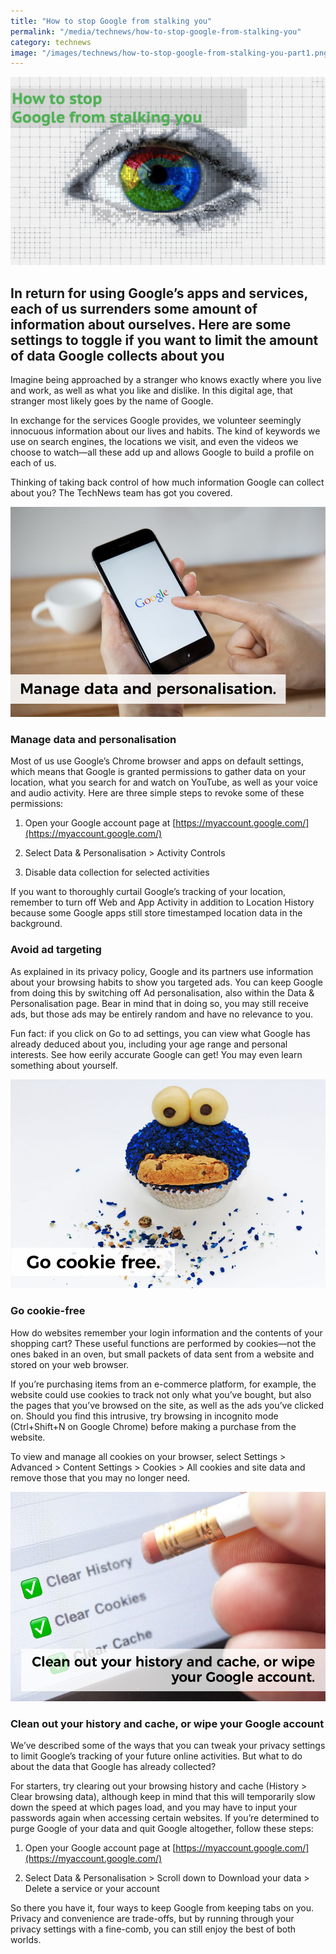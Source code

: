 ```yaml
---
title: "How to stop Google from stalking you"
permalink: "/media/technews/how-to-stop-google-from-stalking-you"
category: technews
image: "/images/technews/how-to-stop-google-from-stalking-you-part1.png"
---
```

     
![How to stop Google from stalking you](/images/technews/how-to-stop-google-from-stalking-you-part1.png)

In return for using Google’s apps and services, each of us surrenders some amount of information about ourselves. Here are some settings to toggle if you want to limit the amount of data Google collects about you
---

Imagine being approached by a stranger who knows exactly where you live and work, as well as what you like and dislike. In this digital age, that stranger most likely goes by the name of Google.

In exchange for the services Google provides, we volunteer seemingly innocuous information about our lives and habits. The kind of keywords we use on search engines, the locations we visit, and even the videos we choose to watch—all these add up and allows Google to build a profile on each of us. 

Thinking of taking back control of how much information Google can collect about you? The TechNews team has got you covered.

![How to stop Google from stalking you](/images/technews/how-to-stop-google-from-stalking-you-part2.png)

### **Manage data and personalisation**

Most of us use Google’s Chrome browser and apps on default settings, which means that Google is granted permissions to gather data on your location, what you search for and watch on YouTube, as well as your voice and audio activity. Here are three simple steps to revoke some of these permissions:

1. Open your Google account page at [https://myaccount.google.com/](https://myaccount.google.com/)

2. Select Data & Personalisation > Activity Controls

3. Disable data collection for selected activities

If you want to thoroughly curtail Google’s tracking of your location, remember to turn off Web and App Activity in addition to Location History because some Google apps still store timestamped location data in the background. 

### **Avoid ad targeting**

As explained in its privacy policy, Google and its partners use information about your browsing habits to show you targeted ads. You can keep Google from doing this by switching off Ad personalisation, also within the Data & Personalisation page. Bear in mind that in doing so, you may still receive ads, but those ads may be entirely random and have no relevance to you. 

Fun fact: if you click on Go to ad settings, you can view what Google has already deduced about you, including your age range and personal interests. See how eerily accurate Google can get! You may even learn something about yourself.  

![How to stop Google from stalking you](/images/technews/how-to-stop-google-from-stalking-you-part4.png)

### **Go cookie-free**

How do websites remember your login information and the contents of your shopping cart? These useful functions are performed by cookies—not the ones baked in an oven, but small packets of data sent from a website and stored on your web browser.

If you’re purchasing items from an e-commerce platform, for example, the website could use cookies to track not only what you’ve bought, but also the pages that you’ve browsed on the site, as well as the ads you’ve clicked on. Should you find this intrusive, try browsing in incognito mode (Ctrl+Shift+N on Google Chrome) before making a purchase from the website.

To view and manage all cookies on your browser, select Settings > Advanced > Content Settings > Cookies > All cookies and site data and remove those that you may no longer need.

![How to stop Google from stalking you](/images/technews/how-to-stop-google-from-stalking-you-part5.png)

### **Clean out your history and cache, or wipe your Google account**

We’ve described some of the ways that you can tweak your privacy settings to limit Google’s tracking of your future online activities. But what to do about the data that Google has already collected?
 
For starters, try clearing out your browsing history and cache (History > Clear browsing data), although keep in mind that this will temporarily slow down the speed at which pages load, and you may have to input your passwords again when accessing certain websites. If you’re determined to purge Google of your data and quit Google altogether, follow these steps:

1. Open your Google account page at [https://myaccount.google.com/](https://myaccount.google.com/)

2. Select Data & Personalisation > Scroll down to Download your data > Delete a service or your account

So there you have it, four ways to keep Google from keeping tabs on you. Privacy and convenience are trade-offs, but by running through your privacy settings with a fine-comb, you can still enjoy the best of both worlds. 
